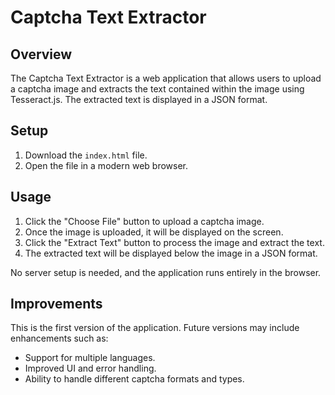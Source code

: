 # Captcha Text Extractor

## Overview
The Captcha Text Extractor is a web application that allows users to upload a captcha image and extracts the text contained within the image using Tesseract.js. The extracted text is displayed in a JSON format.

## Setup
1. Download the `index.html` file.
2. Open the file in a modern web browser.

## Usage
1. Click the "Choose File" button to upload a captcha image.
2. Once the image is uploaded, it will be displayed on the screen.
3. Click the "Extract Text" button to process the image and extract the text.
4. The extracted text will be displayed below the image in a JSON format.

No server setup is needed, and the application runs entirely in the browser.

## Improvements
This is the first version of the application. Future versions may include enhancements such as:
- Support for multiple languages.
- Improved UI and error handling.
- Ability to handle different captcha formats and types.
```